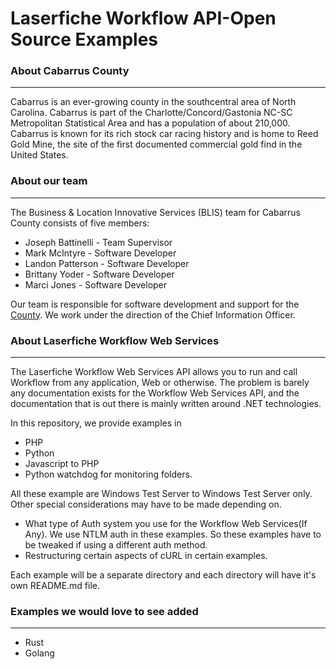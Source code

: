 # Laserfiche Workflow API-Open Source Examples

### About Cabarrus County
---
Cabarrus is an ever-growing county in the southcentral area of North Carolina. Cabarrus is part of the Charlotte/Concord/Gastonia NC-SC Metropolitan Statistical Area and has a population of about 210,000. Cabarrus is known for its rich stock car racing history and is home to Reed Gold Mine, the site of the first documented commercial gold find in the United States.

### About our team
---
The Business & Location Innovative Services (BLIS) team for Cabarrus County consists of five members:

+ Joseph Battinelli - Team Supervisor
+ Mark McIntyre - Software Developer
+ Landon Patterson - Software Developer
+ Brittany Yoder - Software Developer
+ Marci Jones - Software Developer

Our team is responsible for software development and support for the [County](https://www.cabarruscounty.us/departments/information-technology). We work under the direction of the Chief Information Officer.

### About Laserfiche Workflow Web Services
---

The Laserfiche Workflow Web Services API allows you to run and call Workflow from any application, Web or otherwise. The problem is barely any documentation exists for the Workflow Web Services API, and the documentation that is out there is mainly written around .NET technologies.

In this repository, we provide examples in

+ PHP
+ Python
+ Javascript to PHP
+ Python watchdog for monitoring folders.

All these example are Windows Test Server to Windows Test Server only. Other special considerations may have to be made depending on.

+ What type of Auth system you use for the Workflow Web Services(If Any). We use NTLM auth in these examples. So these examples have to be tweaked if using a different auth method.
+ Restructuring certain aspects of cURL in certain examples.


Each example will be a separate directory and each directory will have it's own README.md file.

### Examples we would love to see added
---

+ Rust
+ Golang
